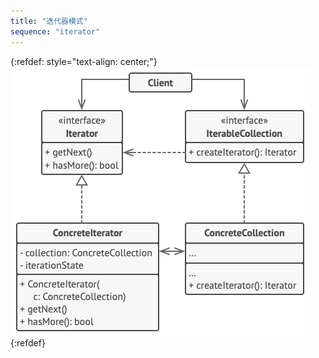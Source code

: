 ```yaml
---
title: "迭代器模式"
sequence: "iterator"
---
```


{:refdef: style="text-align: center;"}
![](/assets/images/design-pattern/diagrams/iterator-structure.png)
{:refdef}

